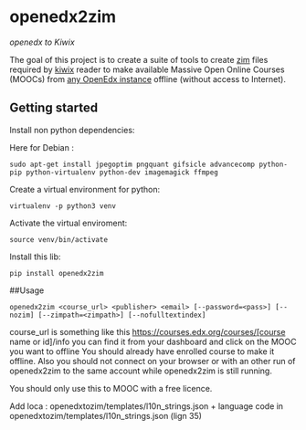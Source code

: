 
# openedx2zim

*openedx to Kiwix*

The goal of this project is to create a suite of tools to create [zim](http://www.openzim.org) files required by [kiwix](http://kiwix.org/) reader to make available Massive Open Online Courses (MOOCs) from [any OpenEdx instance](https://openedx.atlassian.net/wiki/spaces/COMM/pages/162245773/Sites+powered+by+Open+edX) offline (without access to Internet).


## Getting started

Install non python dependencies:

Here for Debian : 
```
sudo apt-get install jpegoptim pngquant gifsicle advancecomp python-pip python-virtualenv python-dev imagemagick ffmpeg
```

Create a virtual environment for python:

```
virtualenv -p python3 venv
```

Activate the virtual enviroment:

```
source venv/bin/activate
```


Install this lib:

```
pip install openedx2zim
```

##Usage

```
openedx2zim <course_url> <publisher> <email> [--password=<pass>] [--nozim] [--zimpath=<zimpath>] [--nofulltextindex]
```

course_url is something like this https://courses.edx.org/courses/[course name or id]/info you can find it from your dashboard and click on the MOOC you want to offline
You should already have enrolled course to make it offline.
Also you should not connect on your browser or with an other run of openedx2zim to the same account while openedx2zim is still running.


You should only use this to MOOC with a free licence.




Add loca : openedxtozim/templates/l10n_strings.json + language code in openedxtozim/templates/l10n_strings.json (lign 35)
